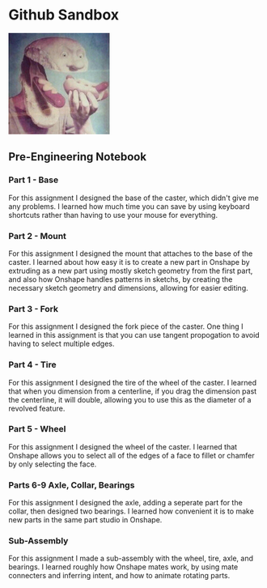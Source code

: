 # Github Sandbox
<img src="AddImage.jpg" alt="alt text" width="200" height="200">

## Pre-Engineering Notebook

### Part 1 - Base
For this assignment I designed the base of the caster, which didn't give me any problems. I learned how much time you can save by using keyboard shortcuts rather than having to use your mouse for everything.

### Part 2 - Mount
For this assignment I designed the mount that attaches to the base of the caster. I learned about how easy it is to create a new part in Onshape by extruding as a new part using mostly sketch geometry from the first part, and also how Onshape handles patterns in sketchs, by creating the necessary sketch geometry and dimensions, allowing for easier editing.

### Part 3 - Fork
For this assignment I designed the fork piece of the caster. One thing I learned in this assignment is that you can use tangent propogation to avoid having to select multiple edges.

### Part 4 - Tire
For this assignment I designed the tire of the wheel of the caster. I learned that when you dimension from a centerline, if you drag the dimension past the centerline, it will double, allowing you to use this as the diameter of a revolved feature.

### Part 5 - Wheel
For this assignment I designed the wheel of the caster. I learned that Onshape allows you to select all of the edges of a face to fillet or chamfer by only selecting the face.

### Parts 6-9 Axle, Collar, Bearings
For this assignment I designed the axle, adding a seperate part for the collar, then designed two bearings. I learned how convenient it is to make new parts in the same part studio in Onshape.

### Sub-Assembly
For this assignment I made a sub-assembly with the wheel, tire, axle, and bearings. I learned roughly how Onshape mates work, by using mate connecters and inferring intent, and how to animate rotating parts.
